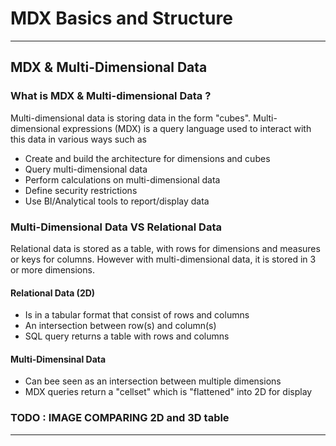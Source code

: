 # MDX Basics and Structure
---
## MDX & Multi-Dimensional Data 

### What is MDX & Multi-dimensional Data ?
Multi-dimensional data is storing data in the form "cubes". Multi-dimensional expressions (MDX) is a query language used to interact with this data in various ways such as
- Create and build the architecture for dimensions and cubes
- Query multi-dimensional data
- Perform calculations on multi-dimensional data
- Define security restrictions
- Use BI/Analytical tools to report/display data


### Multi-Dimensional Data VS Relational Data
Relational data is stored as a table,  with rows for dimensions and measures or keys for columns. However with multi-dimensional data, it is stored in 3 or more dimensions.

#### Relational Data (2D)
- Is in a tabular format that consist of rows and columns
- An intersection between row(s) and column(s)
- SQL query returns a table with rows and columns

#### Multi-Dimensinal Data
- Can bee seen as an intersection between multiple dimensions
- MDX queries return a "cellset" which is "flattened" into 2D for display


### TODO : IMAGE COMPARING 2D and 3D table

---


